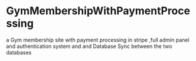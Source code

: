 # GymMembershipWithPaymentProcessing
a Gym membership site with payment processing in stripe ,full admin panel and authentication system and and Database Sync between the  two databases

